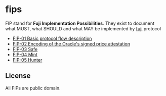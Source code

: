 # fips
FIP stand for **Fuji Implementation Possibilities**. They exist to document what MUST, what SHOULD and what MAY be implemented by [fuji](https://fuji.money) protocol

- [FIP-01 Basic protocol flow description](01.md)
- [FIP-02 Encoding of the Oracle's signed price attestation](02.md)
- [FIP-03 Safe](03.md)
- [FIP-04 Mint](04.md)
- [FIP-05 Hunter](05.md)


## License

All FIPs are public domain.
